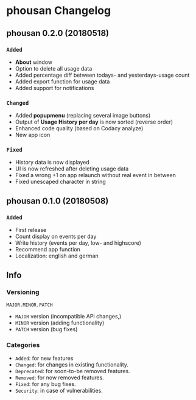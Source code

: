 # phousan Changelog

## phousan 0.2.0 (20180518)
### ```Added```
* __About__ window
* Option to delete all usage data
* Added percentage diff between todays- and yesterdays-usage count
* Added export function for usage data
* Added support for notifications

### ```Changed```
* Added __popupmenu__ (replacing several image buttons)
* Output of __Usage History per day__ is now sorted (reverse order)
* Enhanced code quality (based on Codacy analyze)
* New app icon

### ```Fixed```
* History data is now displayed
* UI is now refreshed after deleting usage data
* Fixed a wrong +1 on app relaunch without real event in between
* Fixed unescaped character in string



## phousan 0.1.0 (20180508)
### ```Added```
* First release
* Count display on events per day
* Write history (events per day, low- and highscore)
* Recommend app function
* Localization: english and german



## Info
### Versioning

```
MAJOR.MINOR.PATCH
```

* ```MAJOR``` version (incompatible API changes,)
* ```MINOR``` version (adding functionality)
* ```PATCH``` version (bug fixes)


### Categories
* ```Added```: for new features
* ```Changed```: for changes in existing functionality.
* ```Deprecated```: for soon-to-be removed features.
* ```Removed```: for now removed features.
* ```Fixed```: for any bug fixes.
* ```Security```: in case of vulnerabilities.
